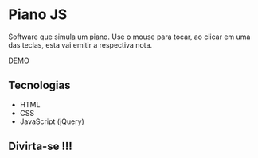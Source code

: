 # Piano JS

Software que simula um piano. Use o mouse para tocar, ao clicar em uma das teclas, esta vai emitir a respectiva nota.

[DEMO](https://fmm312.github.io/piano-js/.)

## Tecnologias
- HTML
- CSS
- JavaScript (jQuery)



## Divirta-se !!!
